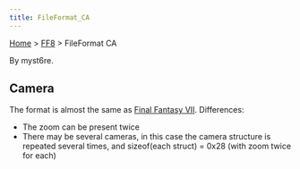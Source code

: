 ```yaml
---
title: FileFormat_CA
---
```


[Home](../Main_Page.md) > [FF8](../FF8.md) > FileFormat CA

By myst6re.

## Camera

The format is almost the same as [Final Fantasy VII](../FF7/Field/Camera_Matrix.md). Differences:

-   The zoom can be present twice
-   There may be several cameras, in this case the camera structure is repeated several times, and sizeof(each struct) = 0x28 (with zoom twice for each)
